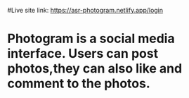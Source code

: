 #Live site link: https://asr-photogram.netlify.app/login
# Photogram is a social media interface. Users can post photos,they can also like and comment to the photos. 
 
 
